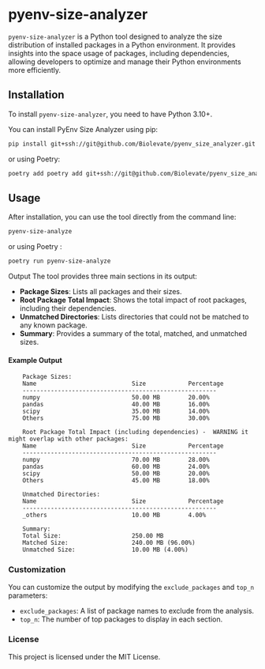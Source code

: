 # pyenv-size-analyzer

`pyenv-size-analyzer` is a Python tool designed to analyze the size distribution of installed packages in a Python environment. It provides insights into the space usage of packages, including dependencies, allowing developers to optimize and manage their Python environments more efficiently.

## Installation

To install `pyenv-size-analyzer`, you need to have Python 3.10+.

You can install PyEnv Size Analyzer using pip:

```bash
pip install git+ssh://git@github.com/Biolevate/pyenv_size_analyzer.git
```

or using Poetry:

```bash
poetry add poetry add git+ssh://git@github.com/Biolevate/pyenv_size_analyzer.git
```

## Usage

After installation, you can use the tool directly from the command line:

```bash
pyenv-size-analyze
```
or using Poetry :

```bash
poetry run pyenv-size-analyze
```

Output
The tool provides three main sections in its output:

- **Package Sizes**: Lists all packages and their sizes.
- **Root Package Total Impact**: Shows the total impact of root packages, including their dependencies.
- **Unmatched Directories**: Lists directories that could not be matched to any known package.
- **Summary**: Provides a summary of the total, matched, and unmatched sizes.

#### Example Output

```plaintext
    Package Sizes:
    Name                           Size            Percentage
    -------------------------------------------------------
    numpy                          50.00 MB        20.00%
    pandas                         40.00 MB        16.00%
    scipy                          35.00 MB        14.00%
    Others                         75.00 MB        30.00%

    Root Package Total Impact (including dependencies) -  WARNING it might overlap with other packages:
    Name                           Size            Percentage
    -------------------------------------------------------
    numpy                          70.00 MB        28.00%
    pandas                         60.00 MB        24.00%
    scipy                          50.00 MB        20.00%
    Others                         45.00 MB        18.00%

    Unmatched Directories:
    Name                           Size            Percentage
    -------------------------------------------------------
    _others                        10.00 MB        4.00%

    Summary:
    Total Size:                    250.00 MB
    Matched Size:                  240.00 MB (96.00%)
    Unmatched Size:                10.00 MB (4.00%)
```


### Customization

You can customize the output by modifying the `exclude_packages` and `top_n` parameters:

- `exclude_packages`: A list of package names to exclude from the analysis.
- `top_n`: The number of top packages to display in each section.

### License

This project is licensed under the MIT License.


